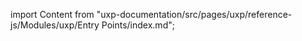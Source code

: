 
import Content from "uxp-documentation/src/pages/uxp/reference-js/Modules/uxp/Entry Points/index.md";

<Content query="product=xd"/>
